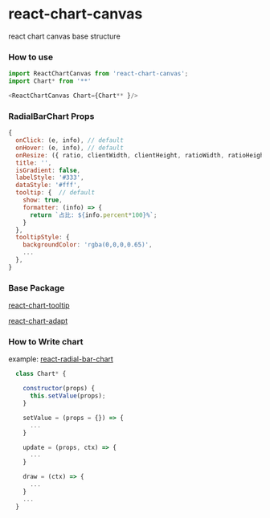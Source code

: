 # react-chart-canvas
react chart canvas base structure

### How to use
```javascript
import ReactChartCanvas from 'react-chart-canvas';
import Chart* from '**'

<ReactChartCanvas Chart={Chart** }/>

```
### RadialBarChart Props
```javascript
{
  onClick: (e, info), // default
  onHover: (e, info), // default
  onResize: ({ ratio, clientWidth, clientHeight, ratioWidth, ratioHeight }, e), // default
  title: '',
  isGradient: false,
  labelStyle: '#333',
  dataStyle: '#fff',
  tooltip: {  // default
    show: true,
    formatter: (info) => {
      return `占比: ${info.percent*100}%`;
    }
  },
  tooltipStyle: {
    backgroundColor: 'rgba(0,0,0,0.65)',
    ...
  },
}
```

### Base Package

[react-chart-tooltip](https://github.com/justQing00/react-chart-tooltip)

[react-chart-adapt](https://github.com/justQing00/react-chart-adapt)


### How to Write chart

example: [react-radial-bar-chart](https://github.com/justQing00/react-radial-bar-chart)

```javascript
  class Chart* {

    constructor(props) {
      this.setValue(props);
    }

    setValue = (props = {}) => {
      ...
    }

    update = (props, ctx) => {
      ...
    }

    draw = (ctx) => {
      ...
    }
    ...
  }
```
